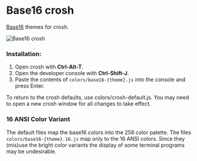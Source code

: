 # Base16 crosh
[Base16](https://github.com/chriskempson/base16) themes for crosh.

![Base16 crosh](https://raw.github.com/philj56/base16-crosh/master/base16-crosh.png)

### Installation:
1. Open crosh with **Ctrl-Alt-T**.
2. Open the developer console with **Ctrl-Shift-J**.
3. Paste the contents of `colors/base16-{theme}.js` into the console and press Enter.

To return to the crosh defaults, use colors/crosh-default.js. You may need to open
a new crosh window for all changes to take effect.

### 16 ANSI Color Variant
The default files map the base16 colors into the 256 color palette. The files
`colors/base16-{theme}.16.js` map only to the 16 ANSI colors. Since they
(mis)use the bright color variants the display of some terminal programs may be
undesirable.
